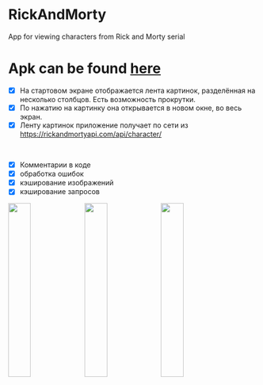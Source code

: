 # RickAndMorty
App for viewing characters from Rick and Morty serial

# Apk can be found [here](https://drive.google.com/open?id=1JcCPBvyuvlYJfFaqQ5ytEboDWnwikcNF)

- [x] На стартовом экране отображается лента картинок, разделённая на несколько столбцов. Есть возможность прокрутки.
- [x] По нажатию на картинку она открывается в новом окне, во весь экран.
- [x] Ленту картинок приложение получает по сети из https://rickandmortyapi.com/api/character/

</br>

- [x] Комментарии в коде
- [x] обработка ошибок
- [x] кэширование изображений
- [x] кэширование запросов

<a href="gallery"><img src="https://drive.google.com/uc?export=view&id=1phdLXnYCXPhAUzppuQ_bKDVoxWVfPB6Q" align="left" height="30%" width="30%" ></a>

<a href="error"><img src="https://drive.google.com/uc?export=view&id=1YoSzQjJVe_ZIUgaXUGz1YVWWl5kB_OTI" align="left"  height="30%" width="30%" ></a>

<a href="photo"><img src="https://drive.google.com/uc?export=view&id=1oEqWG6u2zxT2QZr9WMi5ddVxykX5SreD" align="left" height="30%" width="30%" ></a>